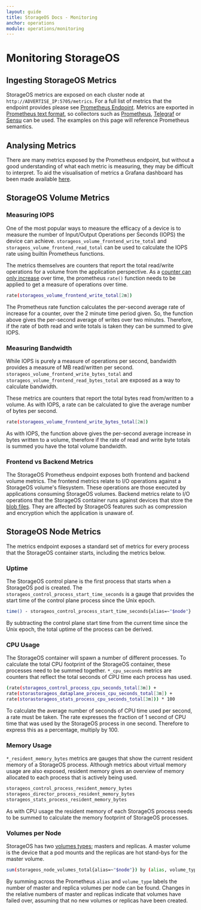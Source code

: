 ```yaml
---
layout: guide
title: StorageOS Docs - Monitoring
anchor: operations
module: operations/monitoring
---
```


# Monitoring StorageOS

## Ingesting StorageOS Metrics

StorageOS metrics are exposed on each cluster node at
`http://ADVERTISE_IP:5705/metrics`. For a full list of metrics that the
endpoint provides please see [Prometheus Endpoint](/docs/reference/prometheus).
Metrics are exported in [Prometheus text
format](https://prometheus.io/docs/instrumenting/exposition_formats/#text-based-format),
so collectors such as
[Prometheus](https://prometheus.io),
[Telegraf](https://www.influxdata.com/time-series-platform/telegraf/) or
[Sensu](https://sensu.io/)
can be used. The examples on this page will reference Prometheus semantics.

## Analysing Metrics

There are many metrics exposed by the Prometheus endpoint, but without a good
understanding of what each metric is measuring, they may be difficult to
interpret. To aid the visualisation of metrics a Grafana dashboard has been
made available [here](https://grafana.com/dashboards/10012).


## StorageOS Volume Metrics

### Measuring IOPS

One of the most popular ways to measure the efficacy of a device is to measure
the number of Input/Output Operations per Seconds (IOPS) the device can
achieve. `storageos_volume_frontend_write_total` and
`storageos_volume_frontend_read_total` can be used to calculate the IOPS rate
using builtin Prometheus functions.

The metrics themselves are counters that report the total read/write operations
for a volume from the application perspective. As a [counter can only
increase](https://prometheus.io/docs/concepts/metric_types/#counter) over time,
the prometheus `rate()` function needs to be applied to get a measure of
operations over time.
```bash
rate(storageos_volume_frontend_write_total[2m])
```
The Prometheus rate function calculates the per-second average rate of increase
for a counter, over the 2 minute time period given. So, the function above
gives the per-second average of writes over two minutes. Therefore, if the rate
of both read and write totals is taken they can be summed to give IOPS.

### Measuring Bandwidth

While IOPS is purely a measure of operations per second, bandwidth provides a measure of
MB read/written per second. `storageos_volume_frontend_write_bytes_total` and
`storageos_volume_frontend_read_bytes_total` are exposed as a way to calculate
bandwidth.

These metrics are counters that report the total bytes read from/written to a
volume. As with IOPS, a rate can be calculated to give the average number of
bytes per second.
```bash
rate(storageos_volume_frontend_write_bytes_total[2m])
```
As with IOPS, the function above gives the per-second average increase in bytes
written to a volume, therefore if the rate of read and write byte totals is
summed you have the total volume bandwidth.


### Frontend vs Backend Metrics

The StorageOS Prometheus endpoint exposes both frontend and backend volume
metrics. The frontend metrics relate to I/O operations against a StorageOS
volume's filesystem. These operations are those executed by applications
consuming StorageOS volumes. Backend metrics relate to I/O operations that the
StorageOS container runs against devices that store the [blob
files](/docs/concepts/volumes#blob-files). They are affected by StorageOS
features such as compression and encryption which the application is unaware
of.

## StorageOS Node Metrics

The metrics endpoint exposes a standard set of metrics for every process that
the StorageOS container starts, including the metrics below.

### Uptime

The StorageOS control plane is the first process that starts when a StorageOS
pod is created. The `storageos_control_process_start_time_seconds` is a gauge
that provides the start time of the control plane process since the Unix epoch.
```bash
time() - storageos_control_process_start_time_seconds{alias=~"$node"}
```
By subtracting the control plane start time from the current time since the
Unix epoch, the total uptime of the process can be derived.

### CPU Usage

The StorageOS container will spawn a number of different processes. To
calculate the total CPU footprint of the StorageOS container, these processes
need to be summed together. `*_cpu_seconds` metrics are counters that reflect
the total seconds of CPU time each process has used. 
```bash
(rate(storageos_control_process_cpu_seconds_total[3m]) +
rate(storastorageos_dataplane_process_cpu_seconds_total[3m]) +
rate(storastorageos_stats_process_cpu_seconds_total[3m])) * 100
```
To calculate the average number of seconds of CPU time used per second, a rate
must be taken. The rate expresses the fraction of 1 second of CPU time that was
used by the StorageOS process in one second. Therefore to express this as a
percentage, multiply by 100.

### Memory Usage

`*_resident_memory_bytes` metrics are gauges that show the current resident
memory of a StorageOS process. Although metrics about virtual memory usage are
also exposed, resident memory gives an overview of memory allocated to each
process that is actively being used.
```bash
storageos_control_process_resident_memory_bytes
storageos_director_process_resident_memory_bytes
storageos_stats_process_resident_memory_bytes
```
As with CPU usage the resident memory of each StorageOS process needs to be
summed to calculate the memory footprint of StorageOS processes. 

### Volumes per Node

StorageOS has two [volumes
types](https://docs.storageos.com/docs/concepts/replication); masters and
replicas. A master volume is the device that a pod mounts and the replicas are
hot stand-bys for the master volume. 
```bash
sum(storageos_node_volumes_total{alias=~"$node"}) by (alias, volume_type)
```
By summing across the Prometheus `alias` and
`volume_type` labels the number of master and replica volumes per node can be
found. Changes in the relative numbers of master and replicas indicate that volumes
have failed over, assuming that no new volumes or replicas have been created.


